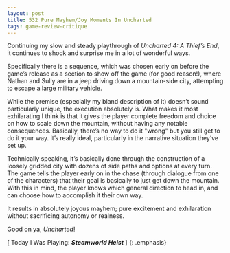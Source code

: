 ```yaml
---
layout: post
title: 532 Pure Mayhem/Joy Moments In Uncharted
tags: game-review-critique
---
```

Continuing my slow and steady playthrough of *Uncharted 4: A Thief’s End*, it continues to shock and surprise me in a lot of wonderful ways.

Specifically there is a sequence, which was chosen early on before the game’s release as a section to show off the game (for good reason!), where Nathan and Sully are in a jeep driving down a mountain-side city, attempting to escape a large military vehicle.

While the premise (especially my bland description of it) doesn’t sound particularly unique, the execution absolutely is.  What makes it most exhilarating I think is that it gives the player complete freedom and choice on how to scale down the mountain, without having any notable consequences.  Basically, there’s no way to do it "wrong" but you still get to do it your way.  It’s really ideal, particularly in the narrative situation they’ve set up.

Technically speaking, it’s basically done through the construction of a loosely gridded city with dozens of side paths and options at every turn.  The game tells the player early on in the chase (through dialogue from one of the characters) that their goal is basically to just get down the mountain.  With this in mind, the player knows which general direction to head in, and can choose how to accomplish it their own way.

It results in absolutely joyous mayhem; pure excitement and exhilaration without sacrificing autonomy or realness.

Good on ya, *Uncharted*!

[ Today I Was Playing: ***Steamworld Heist*** ]
{: .emphasis}